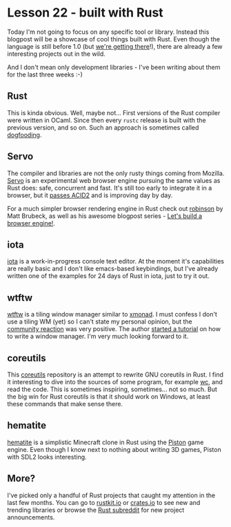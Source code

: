 # Lesson 22 - built with Rust

Today I'm not going to focus on any specific tool or library. Instead this blogpost will be a showcase of cool things built with Rust. Even though the language is still before 1.0 (but [we're getting there](http://blog.rust-lang.org/2014/12/12/1.0-Timeline.html)!), there are already a few interesting projects out in the wild.

And I don't mean only development libraries - I've been writing about them for the last three weeks :-)

Rust
----

This is kinda obvious. Well, maybe not... First versions of the Rust compiler were written in OCaml. Since then every `rustc` release is built with the previous version, and so on. Such an approach is sometimes called [dogfooding](http://en.wikipedia.org/wiki/Eating_your_own_dog_food).

Servo
-----

The compiler and libraries are not the only rusty things coming from Mozilla. [Servo](https://github.com/servo/servo/) is an experimental web browser engine pursuing the same values as Rust does: safe, concurrent and fast. It's still too early to integrate it in a browser, but it [passes ACID2](http://i.imgur.com/CsLkgLl.png) and is improving day by day.

For a much simpler browser rendering engine in Rust check out [robinson](https://github.com/mbrubeck/robinson) by Matt Brubeck, as well as his awesome blogpost series - [Let's build a browser engine!](http://limpet.net/mbrubeck/2014/08/08/toy-layout-engine-1.html).

iota
----

[iota](https://github.com/gchp/iota) is a work-in-progress console text editor. At the moment it's capabilities are really basic and I don't like emacs-based keybindings, but I've already written one of the examples for 24 days of Rust in iota, just to try it out.

wtftw
-----

[wtftw](https://github.com/Kintaro/wtftw) is a tiling window manager similar to [xmonad](http://xmonad.org/). I must confess I don't use a tiling WM (yet) so I can't state my personal opinion, but the [community reaction](http://www.reddit.com/r/rust/comments/2pkx94/wtftw_released_feedback_welcome/) was very positive. The author [started a tutorial](https://kintaro.github.io/rust/window-manager-in-rust-01/) on how to write a window manager. I'm very much looking forward to it.

coreutils
---------

This [coreutils](https://github.com/uutils/coreutils) repository is an attempt to rewrite GNU coreutils in Rust. I find it interesting to dive into the sources of some program, for example [wc](https://github.com/uutils/coreutils/blob/9a281adc1e4db8da60b2aac0c41ba0e789be8f97/src/wc/wc.rs), and read the code. This is sometimes inspiring, sometimes... not so much. But the big win for Rust coreutils is that it should work on Windows, at least these commands that make sense there.

hematite
--------

[hematite](https://github.com/PistonDevelopers/hematite) is a simplistic Minecraft clone in Rust using the [Piston](http://www.piston.rs/) game engine. Even though I know next to nothing about writing 3D games, Piston with SDL2 looks interesting.

More?
-----

I've picked only a handful of Rust projects that caught my attention in the last few months. You can go to [rustkit.io](http://rustkit.io/) or [crates.io](https://crates.io/) to see new and trending libraries or browse the [Rust subreddit](http://www.reddit.com/r/rust) for new project announcements.

